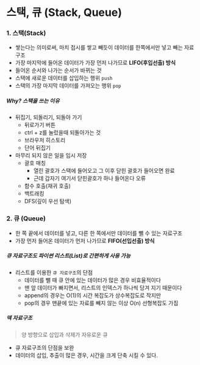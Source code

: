 # 스택, 큐 (Stack, Queue)

### 1. 스택(Stack)

- 쌓는다는 의미로써, 마치 접시를 쌓고 빼듯이 데이터를 한쪽에서만 넣고 빼는 자료구조
- 가장 마지막에 들어온 데이터가 가장 먼저 나가므로 **LIFO(후입선출) 방식**
- 들어온 순서와 나가는 순서가 바뀌는 것
- 스택에 새로운 데이터를 삽입하는 행위 `push`
- 스택의 가장 마지막 데이터를 가져오는 행위 `pop`

##### Why? 스택을 쓰는 이유

- 뒤집기, 되돌리기, 되돌아 가기
  - 뒤로가기 버튼
  - ctrl  + z를 눌렀을때 되돌아가는 것
  - 브라우저 히스토리
  - 단어 뒤집기
- 마무리 되지 않은 일을 임시 저장
  - 괄호 매칭
    - 열린 괄호가 스택에 들어오고 그 이후 닫힌 괄호가 들어오면 완료
    - 근데 갑자기 여기서 닫힌괄호가 하나 들어온다 오류
  - 함수 호출(재귀 호출)
  - 백트래킹
  - DFS(깊이 우선 탐색)



### 2. 큐 (Queue)

- 한 쪽 끝에서 데이터를 넣고, 다른 한 쪽에서만 데이터를 뺄 수 있는 자료구조
- 가장 먼저 들어온 데이터가 먼저 나가므로 **FIFO(선입선출) 방식**



##### 큐 자료구조도 파이썬 리스트(List)로 간편하게 사용 가능

- 리스트를 이용한 `큐 자료구조`의 단점
  - 데이터를 뺄 때 큐 안에 있는 데이터가 많은 경우 비효율적이다
  - 맨 앞 데이터가 빠지면서, 리스트의 인덱스가 하나씩 당겨 지기 때문이다
  - append의 경우는 O(1)의 시간 복잡도가 상수복잡도로 작지만
  - pop의 경우 맨끝에 있는 자료를 빼지 않는 이상 O(n) 선형복잡도 가짐



##### 덱 자료구조

> 양 방향으로 삽입과 삭제가 자유로운 큐

- 큐 자료구조의 단점을 보완
- 데이터의 삽입, 추출이 많은 경우, 시간을 크게 단축 시킬 수 있다.